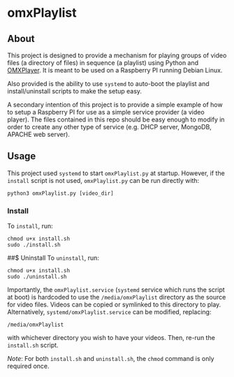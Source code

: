 # omxPlaylist
## About
This project is designed to provide a mechanism for playing groups of video files (a directory of files) in sequence (a playlist) using Python and [OMXPlayer](https://github.com/popcornmix/omxplayer). It is meant to be used on a Raspberry PI running Debian Linux.

Also provided is the ability to use `systemd` to auto-boot the playlist and install/uninstall scripts to make the setup easy.

A secondary intention of this project is to provide a simple example of how to setup a Raspberry PI for use as a simple service provider (a video player). The files contained in this repo should be easy enough to modify in order to create any other type of service (e.g. DHCP server, MongoDB, APACHE web server).

## Usage
This project used `systemd` to start `omxPlaylist.py` at startup. However, if the `install` script is not used, `omxPlaylist.py` can be run directly with:

```
python3 omxPlaylist.py [video_dir]
```

### Install
To `install`, run:

```
chmod u+x install.sh
sudo ./install.sh
```

##$ Uninstall
To `uninstall`, run:

```
chmod u+x install.sh
sudo ./uninstall.sh
```

Importantly, the `omxPlaylist.service` (`systemd` service which runs the script at boot) is hardcoded to use the `/media/omxPlaylist` directory as the source for video files. Videos can be copied or symlinked to this directory to play. Alternatively, `systemd/omxPlaylist.service` can be modified, replacing:

```
/media/omxPlaylist
```

with whichever directory you wish to have your videos. Then, re-run the `install.sh` script.

*Note*: For both `install.sh` and `uninstall.sh`, the `chmod` command is only required once.

